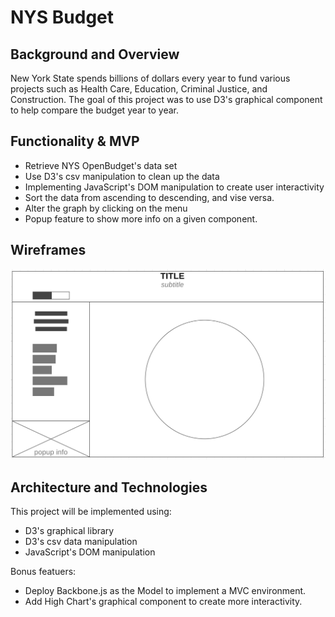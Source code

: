 # NYS Budget

## Background and Overview

New York State spends billions of dollars every year to fund various projects such as Health Care, Education, Criminal Justice, and Construction.  The goal of this project was to use D3's graphical component to help compare the budget year to year.


## Functionality & MVP

* Retrieve NYS OpenBudget's data set
* Use D3's csv manipulation to clean up the data
* Implementing JavaScript's DOM manipulation to create user interactivity
* Sort the data from ascending to descending, and vise versa.
* Alter the graph by clicking on the menu
* Popup feature to show more info on a given component.



## Wireframes

<img src="https://raw.githubusercontent.com/byoo24/nysBudget/master/images/wireframe.png">




## Architecture and Technologies                        

This project will be implemented using: 
* D3's graphical library
* D3's csv data manipulation 
* JavaScript's DOM manipulation




Bonus featuers:
* Deploy Backbone.js as the Model to implement a MVC environment.
* Add High Chart's graphical component to create more interactivity.